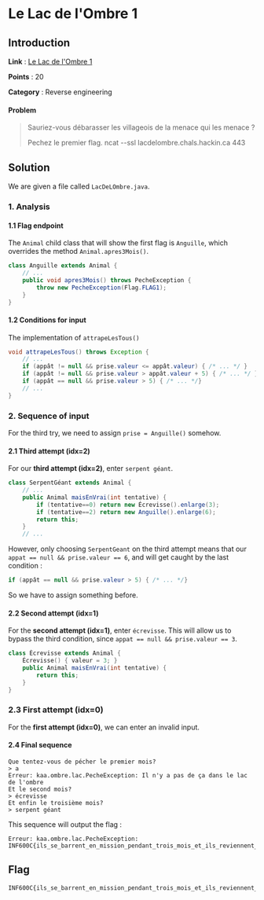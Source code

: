 # Le Lac de l'Ombre 1 

## Introduction

**Link** : [Le Lac de l'Ombre 1](https://ctf.hackin.ca/challenges#Le%20Lac%20de%20l'Ombre%201%20%F0%9F%90%9F-221)

**Points** : 20

**Category** : Reverse engineering

#### Problem

> Sauriez-vous débarasser les villageois de la menace qui les menace ?
>
> Pechez le premier flag.
> ncat --ssl lacdelombre.chals.hackin.ca 443 

## Solution

We are given a file called `LacDeLOmbre.java`. 

### 1. Analysis

#### 1.1 Flag endpoint 

The `Animal` child class that will show the first flag is `Anguille`, which overrides the method `Animal.apres3Mois()`.

```java
class Anguille extends Animal {
    // ...
	public void apres3Mois() throws PecheException {
		throw new PecheException(Flag.FLAG1);
	}
}
```

#### 1.2 Conditions for input

The implementation of `attrapeLesTous()` 
```java
void attrapeLesTous() throws Exception {
    // ...
    if (appât != null && prise.valeur <= appât.valeur) { /* ... */ }
    if (appât != null && prise.valeur > appât.valeur + 5) { /* ... */ }
    if (appât == null && prise.valeur > 5) { /* ... */}
    // ...
}
```

### 2. Sequence of input

For the third try, we need to assign `prise = Anguille()` somehow.

#### 2.1 Third attempt (idx=2)

For our **third attempt (idx=2)**, enter `serpent géant`. 

```java
class SerpentGéant extends Animal {
    // ...
	public Animal maisEnVrai(int tentative) {
		if (tentative==0) return new Écrevisse().enlarge(3);
		if (tentative==2) return new Anguille().enlarge(6);
		return this;
	}
    // ...
```

However, only choosing `SerpentGeant` on the third attempt means that our `appat == null && prise.valeur == 6`, and will get caught by the last condition :

```java
if (appât == null && prise.valeur > 5) { /* ... */}
```

So we have to assign something before. 

#### 2.2 Second attempt (idx=1)

For the **second attempt (idx=1)**, enter `écrevisse`. This will allow us to bypass the third condition, since `appat == null && prise.valeur == 3`.

```java
class Écrevisse extends Animal {
	Écrevisse() { valeur = 3; }
	public Animal maisEnVrai(int tentative) {
		return this;
	}
}
```

### 2.3 First attempt (idx=0)

For the **first attempt (idx=0)**, we can enter an invalid input.

#### 2.4 Final sequence

```
Que tentez-vous de pécher le premier mois?
> a
Erreur: kaa.ombre.lac.PecheException: Il n'y a pas de ça dans le lac de l'ombre
Et le second mois?
> écrevisse
Et enfin le troisième mois?
> serpent géant
```

This sequence will output the flag :

```
Erreur: kaa.ombre.lac.PecheException: INF600C{ils_se_barrent_en_mission_pendant_trois_mois_et_ils_reviennent_avec_une_anguille}

```

## Flag

```
INF600C{ils_se_barrent_en_mission_pendant_trois_mois_et_ils_reviennent_avec_une_anguille}
```

